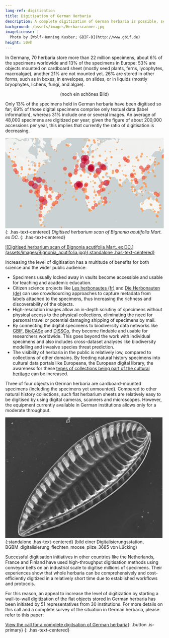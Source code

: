 ```yaml
---
lang-ref: digitisation
title: Digitisation of German Herbaria
description: A complete digitization of German herbaria is possible, sensible and should be started now!
background: /assets/images/Herbarscanner.jpg
imageLicense: |
  Photo by [Wolf-Henning Kusber; GBIF-D](http://www.gbif.de)
height: 50vh
---
```


In Germany, 70 herbaria store more than 22 million specimens, about 6% of the specimens worldwide and 13% of the specimens in Europe: 53% are objects mounted on cardboard sheet (mostly seed plants, ferns, lycophytes, macroalgae), another 21% are not mounted yet. 26% are stored in other forms, such as in boxes, in envelopes, on slides, or in liquids (mostly bryophytes, lichens, fungi, and algae).

<p style="text-align: center">(noch ein schönes Bild)</p>

Only 13% of the specimens held in German herbaria have been digitised so far; 69% of those digital specimens comprise only textual data (label information), whereas 31% include one or several images. An average of 48,000 specimens are digitized per year; given the figure of about 200,000 accessions per year, this implies that currently the ratio of digitisation is decreasing.

[![Digitised herbarium scan of Bignonia acutifolia Mart. ex DC.](/assets/images/map.png)](/data?view=map){: .has-text-centered} 
<i>Digitised herbarium scan of Bignonia acutifolia Mart. ex DC.</i>
{: .has-text-centered}

<a href="https://ww2.bgbm.org/Herbarium/specimen.cfm?Barcode=BW11472010">
 ![Digitised herbarium scan of Bignonia acutifolia Mart. ex DC.](assets/images/Bignonia_acutifolia.jpg){:standalone .has-text-centered}
</a>



Increasing the level of digitisation has a multitude of benefits for both science and the wider public audience: 
* Specimens usually locked away in vaults become accessible and usable for teaching and academic education.
* Citizen science projects like [Les herbonautes (fr)](http://lesherbonautes.mnhn.fr/) and [Die Herbonauten (de)](https://herbonauten.de/) can use crowdsourcing approaches to capture metadata from labels attached to the specimens, thus increasing the richness and discoverability of the objects.
* High-resolution images allow an in-depth scrutiny of specimens without physical access to the physical collections, eliminating the need for personal travel or potential damaging shipping of specimens by mail.
* By connecting the digital specimens to biodiversity data networks like [GBIF](https://www.gbif.org/), [BioCASe](https://www.biocase.org/) and [DiSSCo](https://www.dissco.eu/), they become findable and usable for researchers worldwide. This goes beyond the work with individual specimens and also includes cross-dataset analyses like biodiversity modelling and invasive species threat prediction.
* The visibility of herbaria in the public is relatively low, compared to collections of other domains. By feeding natural history specimens into cultural data portals like Europeana, the European digital library, the awareness for these [types of collections being part of the cultural heritage](https://classic.europeana.eu/portal/de/search?f%5BPROVIDER%5D%5B%5D=OpenUp!&view=grid) can be increased.

Three of four objects in German herbaria are cardboard-mounted specimens (including the specimens yet unmounted). Compared to other natural history collections, such flat herbarium sheets are relatively easy to be digitised by using digital cameras, scanners and microscopes. However, the equipment currently available in German institutions allows only for a moderate throughput.

![Iconella splendida Ehrenb., photo by FG Diatomeen](assets/images/Iconella_splendida.jpg){:standalone .has-text-centered}
(bild einer Digitalisierungsstation, BGBM_digitalisierung_flechten_moose_pilze_3685 von Lücking)

Successful digitisation initiatives in other countries like the Netherlands, France and Finland have used high-throughput digitisation methods using conveyor belts on an industrial scale to digitise millions of specimens. Their experiences show that whole herbaria can be comprehensively and cost-efficiently digitized in a relatively short time due to established workflows and protocols.

For this reason, an appeal to increase the level of digitization by starting a wall-to-wall digitization of the flat objects stored in German herbaria has been initiated by 51 representatives from 30 institutions. For more details on this call and a complete survey of the situation in German herbaria, please refer to this paper:

[View the call for a complete digitsation of German herbaria](https://riojournal.com/article/50675/){: .button .is-primary}
{: .has-text-centered}